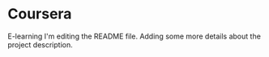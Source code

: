 # Coursera
E-learning
I'm editing the README file. Adding some more details about the project description.
